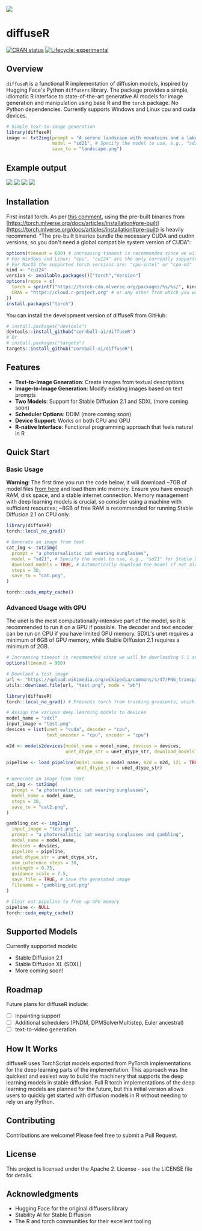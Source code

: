 ![](man/figures/diffuseRlogo.png)

# diffuseR

[![CRAN status](https://www.r-pkg.org/badges/version/diffuseR)](https://CRAN.R-project.org/package=diffuseR)
[![Lifecycle: experimental](https://img.shields.io/badge/lifecycle-experimental-orange.svg)](https://lifecycle.r-lib.org/articles/stages.html#experimental)

## Overview

`diffuseR` is a functional R implementation of diffusion models, inspired by Hugging Face's Python `diffusers` library. The package provides a simple, idiomatic R interface to state-of-the-art generative AI models for image generation and manipulation using base R and the `torch` package. No Python dependencies. Currently supports Windows and Linux cpu and cuda devices.

```r
# Simple text-to-image generation
library(diffuseR)
image <- txt2img(prompt = "A serene landscape with mountains and a lake at sunset",
                 model = "sd21", # Specify the model to use, e.g., "sd21" for Stable Diffusion 2.1
                 save_to = "landscape.png")
```

## Example output

![](man/figures/20250528_165522_Calvin_and_Hobbes_on_a_beach__Calvin_wearing_a_red.png)
![](man/figures/20250528_200344_Calvin_and_Hobbes_on_a_beach__Calvin_wearing_a_red.png)
![](man/figures/20250529_000111_A_majestic_red_fox_standing_on_a_moss_covered_log_.png)
![](man/figures/20250529_002833_Hulk_Hogan_standing_on_a_moss_covered_log_in_an_an.png)

## Installation

First install torch. As per [this comment](https://github.com/mlverse/torch/issues/1198#issuecomment-2419363312), using the pre-built binaries from [https://torch.mlverse.org/docs/articles/installation#pre-built](https://torch.mlverse.org/docs/articles/installation#pre-built) is heavily recommend. "The pre-built binaries bundle the necessary CUDA and cudnn versions, so you don't need a global compatible system version of CUDA":

```r
options(timeout = 600) # increasing timeout is recommended since we will be downloading a 2GB file.
# For Windows and Linux: "cpu", "cu124" are the only currently supported
# For MacOS the supported torch versions are: "cpu-intel" or "cpu-m1"
kind <- "cu124"
version <- available.packages()["torch","Version"]
options(repos = c(
  torch = sprintf("https://torch-cdn.mlverse.org/packages/%s/%s/", kind, version),
  CRAN = "https://cloud.r-project.org" # or any other from which you want to install the other R dependencies.
))
install.packages("torch")
```

You can install the development version of diffuseR from GitHub:

```r
# install.packages("devtools")
devtools::install_github("cornball-ai/diffuseR")
# Or
# install.packages("targets")
targets::install_github("cornball-ai/diffuseR")
```

## Features

- **Text-to-Image Generation**: Create images from textual descriptions
- **Image-to-Image Generation**: Modify existing images based on text prompts
- **Two Models**: Support for Stable Diffusion 2.1 and SDXL (more coming soon)
- **Scheduler Options**: DDIM (more coming soon)
- **Device Support**: Works on both CPU and GPU
- **R-native Interface**: Functional programming approach that feels natural in R

## Quick Start

### Basic Usage

**Warning**: The first time you run the code below, it will download ~7GB of model files [from here](https://huggingface.co/cornball-ai/sd21-R/tree/main) and load them into memory. Ensure you have enough RAM, disk space, and a stable internet connection. Memory management with deep learning models is crucial, so consider using a machine with sufficient resources; ~8GB of free RAM is recommended for running Stable Diffusion 2.1 on CPU only.

```r
library(diffuseR)
torch::local_no_grad()

# Generate an image from text
cat_img <- txt2img(
  prompt = "a photorealistic cat wearing sunglasses",
  model = "sd21", # Specify the model to use, e.g., "sd21" for Stable Diffusion 2.1
  download_models = TRUE, # Automatically download the model if not already present
  steps = 30,
  save_to = "cat.png",
)

torch::cuda_empty_cache()
```

### Advanced Usage with GPU

The unet is the most computationally-intensive part of the model, so it is recommended to run it on a GPU if possible. The decoder and text encoder can be run on CPU if you have limited GPU memory. SDXL's unet requires a minimum of 6GB of GPU memory, while Stable Diffusion 2.1 requires a minimum of 2GB.

```r
# Increasing timeout is recommended since we will be downloading 5.1 and 2.8GB model files, among others.
options(timeout = 900) 

# Downlaod a test image
url <- "https://upload.wikimedia.org/wikipedia/commons/4/47/PNG_transparency_demonstration_1.png"
utils::download.file(url, "test.png", mode = "wb")

library(diffuseR)
torch::local_no_grad() # Prevents torch from tracking gradients, which is not needed for inference

# Assign the various deep learning models to devices
model_name = "sdxl"
input_image = "test.png"
devices = list(unet = "cuda", decoder = "cpu",
               text_encoder = "cpu", encoder = "cpu")

m2d <- models2devices(model_name = model_name, devices = devices,
                      unet_dtype_str = unet_dtype_str, download_models = TRUE)

pipeline <- load_pipeline(model_name = model_name, m2d = m2d, i2i = TRUE,
                          unet_dtype_str = unet_dtype_str)

# Generate an image from text
cat_img <- txt2img(
  prompt = "a photorealistic cat wearing sunglasses",
  model_name = model_name,
  steps = 30,
  save_to = "cat2.png",
)

gambling_cat <- img2img(
  input_image = "test.png",
  prompt = "a photorealistic cat wearing sunglasses and gambling",
  model_name = model_name,
  devices = devices,
  pipeline = pipeline,
  unet_dtype_str = unet_dtype_str,
  num_inference_steps = 30,
  strength = 0.75,
  guidance_scale = 7.5,
  save_file = TRUE, # Save the generated image
  filename = "gambling_cat.png"
)

# Clear out pipeline to free up GPU memory
pipeline <- NULL
torch::cuda_empty_cache()
```

## Supported Models

Currently supported models:

- Stable Diffusion 2.1
- Stable Diffusion XL (SDXL)
- More coming soon!

## Roadmap

Future plans for diffuseR include:

- [ ] Inpainting support
- [ ] Additional schedulers (PNDM, DPMSolverMultistep, Euler ancestral)
- [ ] text-to-video generation

## How It Works

diffuseR uses TorchScript models exported from PyTorch implementations for the deep learning parts of the implementation. This approach was the quickest and easiest way to build the machinery that supports the deep learning models in stable diffusion. Full R torch implementations of the deep learning models are planned for the future, but this initial version allows users to quickly get started with diffusion models in R without needing to rely on any Python.

## Contributing

Contributions are welcome! Please feel free to submit a Pull Request.

## License

This project is licensed under the Apache 2. License - see the LICENSE file for details.

## Acknowledgments

- Hugging Face for the original diffusers library
- Stability AI for Stable Diffusion
- The R and torch communities for their excellent tooling
